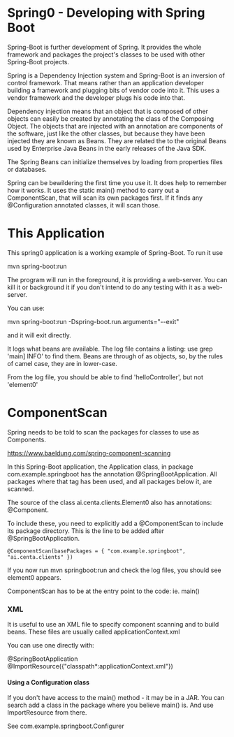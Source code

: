 # Spring0 - Developing with Spring Boot

Spring-Boot is further development of Spring. It provides the whole framework and packages
the project's classes to be used with other Spring-Boot projects.

Spring is a Dependency Injection system and Spring-Boot is an inversion of control
framework. That means rather than an application developer building a framework and
plugging bits of vendor code into it. This uses a vendor framework and the developer plugs
his code into that.

Dependency injection means that an object that is composed of other objects can easily be
created by annotating the class of the Composing Object. The objects that are injected with
an annotation are components of the software, just like the other classes, but because
they have been injected they are known as Beans. They are related the to the original
Beans used by Enterprise Java Beans in the early releases of the Java SDK.

The Spring Beans can initialize themselves by loading from properties files or databases.

Spring can be bewildering the first time you use it. It does help to remember how it
works. It uses the static main() method to carry out a ComponentScan, that will scan its
own packages first. If it finds any @Configuration annotated classes, it will scan those.

# This Application

This spring0 application is a working example of Spring-Boot. To run it use 

 mvn spring-boot:run
 
The program will run in the foreground, it is providing a web-server. You can kill it or
background it if you don't intend to do any testing with it as a web-server.

You can use: 

 mvn spring-boot:run -Dspring-boot.run.arguments="--exit" 
 
and it will exit directly.

It logs what beans are available. The log file contains a listing: use grep 'main] INFO'
to find them. Beans are through of as objects, so, by the rules of camel case, they
are in lower-case.

From the log file, you should be able to find 'helloController', but not 'element0'

# ComponentScan

Spring needs to be told to scan the packages for classes to use as Components.

https://www.baeldung.com/spring-component-scanning

In this Spring-Boot application, the Application class, in package com.example.springboot
has the annotation @SpringBootApplication. All packages where that tag has been used, and
all packages below it, are scanned.

The source of the class ai.centa.clients.Element0 also has annotations: @Component.

To include these, you need to explicitly add a @ComponentScan to include its package
directory. This is the line to be added after @SpringBootApplication.

    @ComponentScan(basePackages = { "com.example.springboot", "ai.centa.clients" })

If you now run mvn springboot:run and check the log files, you should see element0 
appears.

ComponentScan has to be at the entry point to the code: ie. main()

### XML 

It is useful to use an XML file to specify component scanning and to build beans.
These files are usually called applicationContext.xml

You can use one directly with: 

 @SpringBootApplication
 @ImportResource({"classpath*:applicationContext.xml"})
 
#### Using a Configuration class 
 
If you don't have access to the main() method - it may be in a JAR. You can search add a
class in the package where you believe main() is. And use ImportResource from there.

See com.example.springboot.Configurer 

